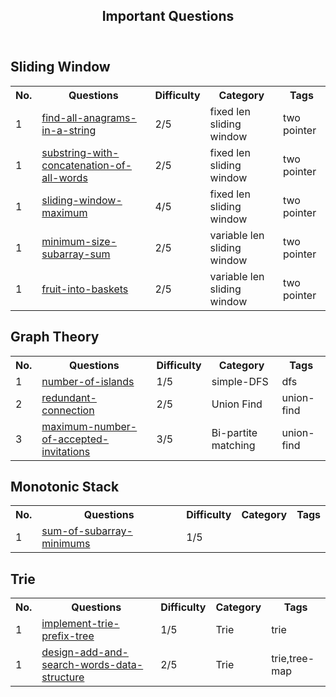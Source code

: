 

<header>
  <h2>Important Questions</h2>
  <h5></h5>
</header>


<div class="container">
  <h2>Sliding Window</h2>
  <table>
    <tr>
      <th>No.</th>
      <th>Questions</th>
      <th>Difficulty</th>
      <th>Category</th>
      <th>Tags</th>
    </tr>
    <tr>
      <td>1</td>
      <td>
        <a href="https://leetcode.com/problems/find-all-anagrams-in-a-string/">find-all-anagrams-in-a-string</a>
      </td>
      <td>2/5</td>
      <td>fixed len sliding window</td>
      <td>two pointer</td>
    </tr>
    <tr>
      <td>1</td>
      <td>
        <a href="https://leetcode.com/problems/substring-with-concatenation-of-all-words/">substring-with-concatenation-of-all-words</a>
      </td>
      <td>2/5</td>
      <td>fixed len sliding window</td>
      <td>two pointer</td> 
    </tr>
    <tr>
      <td>1</td>
      <td>
        <a href="https://leetcode.com/problems/sliding-window-maximum/">sliding-window-maximum</a>
      </td>
      <td>4/5</td>
      <td>fixed len sliding window</td>
      <td>two pointer</td> 
    </tr>
    <tr>
      <td>1</td>
      <td>
        <a href="https://leetcode.com/problems/minimum-size-subarray-sum/">minimum-size-subarray-sum</a>
      </td>
      <td>2/5</td>
      <td>variable len sliding window</td>
      <td>two pointer</td>
    </tr> 
    <tr>
      <td>1</td>
      <td>
        <a href="https://leetcode.com/problems/fruit-into-baskets/">fruit-into-baskets</a>
      </td>
      <td>2/5</td>
      <td>variable len sliding window</td>
      <td>two pointer</td>
    </tr>            

  </table>
</div>


<div class="container">
  <h2>Graph Theory</h2>
  <table>
    <tr>
      <th>No.</th>
      <th>Questions</th>
      <th>Difficulty</th>
      <th>Category</th>
      <th>Tags</th>
    </tr>
    <tr>
      <td>1</td>
      <td>
        <a href="https://leetcode.com/problems/number-of-islands/">number-of-islands</a>
      </td>
      <td>1/5</td>
      <td>simple-DFS</td>
      <td>dfs</td>
    </tr>            
    <tr>
      <td>2</td>
      <td>
        <a href="https://leetcode.com/problems/redundant-connection/">redundant-connection</a>
      </td>
      <td>2/5</td>
      <td>Union Find</td>
      <td>union-find</td>
    </tr>            
    <tr>
      <td>3</td>
      <td>
        <a href="https://leetcode.com/problems/maximum-number-of-accepted-invitations/">maximum-number-of-accepted-invitations</a>
      </td>
      <td>3/5</td>
      <td>Bi-partite matching</td>
      <td>union-find</td>
    </tr>            
        
  </table>
</div>


<div class="container">
  <h2>Monotonic Stack</h2>
  <table>
    <tr>
      <th>No.</th>
      <th>Questions</th>
      <th>Difficulty</th>
      <th>Category</th>
      <th>Tags</th>
    </tr>
    <tr>
      <td>1</td>
      <td>
        <a href="https://leetcode.com/problems/sum-of-subarray-minimums/">sum-of-subarray-minimums</a>
      </td>
      <td>1/5</td>
      <td></td>
      <td></td>
    </tr>            
            
  </table>
</div>




<div class="container">
  <h2>Trie</h2>
  <table>
    <tr>
      <th>No.</th>
      <th>Questions</th>
      <th>Difficulty</th>
      <th>Category</th>
      <th>Tags</th>
    </tr>
    <tr>
      <td>1</td>
      <td>
        <a href="https://leetcode.com/problems/implement-trie-prefix-tree/">implement-trie-prefix-tree</a>
      </td>
      <td>1/5</td>
      <td>Trie</td>
      <td>trie</td>
    </tr>   
    <tr>
      <td>1</td>
      <td>
        <a href="https://leetcode.com/problems/design-add-and-search-words-data-structure/">design-add-and-search-words-data-structure</a>
      </td>
      <td>2/5</td>
      <td>Trie</td>
      <td>trie,tree-map</td>
    </tr>            
            
  </table>
</div>